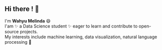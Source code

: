 ## Hi there ! 👋

I'm **Wahyu Melinda** 😄 <br>
I'am ✨ a Data Science student ✨ eager to learn and contribute to open-source projects. <br>
My interests include machine learning, data visualization, natural language processing 🔭 <br>
